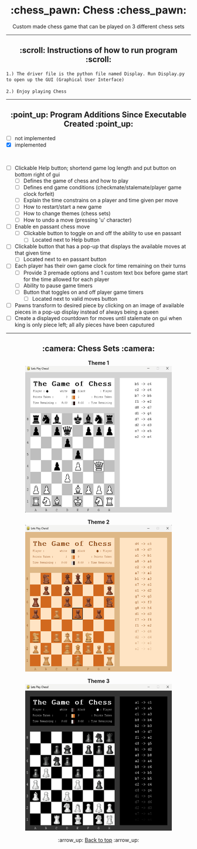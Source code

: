 <h1 align='center'>:chess_pawn: Chess :chess_pawn:</h1>
<p align='center'>
    Custom made chess game that can be played on 3 different chess sets
</p>

---
<!-- instruction section -->
<h2 align='center'>:scroll: Instructions of how to run program :scroll:</h2>
    
    1.) The driver file is the python file named Display. Run Display.py to open up the GUI (Graphical User Interface)

    2.) Enjoy playing Chess
---
<h2 align='center'>:point_up: Program Additions Since Executable Created :point_up:</h2>

- [ ] not implemented 
- [x] implemented

<br>

- [ ] Clickable Help button; shortend game log length and put button on bottom right of gui
    - [ ] Defines the game of chess and how to play
    - [ ] Defines end game conditions (checkmate/stalemate/player game clock forfeit)
    - [ ] Explain the time constrains on a player and time given per move
    - [ ] How to restart/start a new game
    - [ ] How to change themes (chess sets)
    - [ ] How to undo a move (pressing 'u' character)
- [ ] Enable en passant chess move
    - [ ] Clickable button to toggle on and off the ability to use en passant
        - [ ] Located next to Help button
- [ ] Clickable button that has a pop-up that displays the available moves at that given time
    - [ ] Located next to en passant button
- [ ] Each player has their own game clock for time remaining on their turns
    - [ ] Provide 3 premade options and 1 custom text box before game start for the time allowed for each player
    - [ ] Ability to pause game timers
    - [ ] Button that toggles on and off player game timers
        - [ ] Located next to valid moves button
- [ ] Pawns transform to desired piece by clicking on an image of available pieces in a pop-up display instead of always being a queen
- [ ] Create a displayed countdown for moves until stalemate on gui when king is only piece left; all ally pieces have been caputured
---
<h2 align='center'>:camera: Chess Sets :camera:</h2>
<div align='center'>

**Theme 1**<br>
<img width="400" height="400" alt="Database Data" src="Project_Images/Theme_One.png">

**Theme 2**<br>
<img width="400" height="400" alt="Database Data" src="Project_Images/Theme_Two.png">

**Theme 3**<br>
<img width="400" height="400" alt="Database Data" src="Project_Images/Theme_Three.png">
</div>

<!-- footer section -->
<div align='center'>
    <p>:arrow_up: <a href="#chess_pawn-Chess-chess_pawn">Back to top</a> :arrow_up:</p>
</div>

